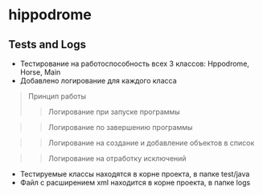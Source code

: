 # hippodrome
## Tests and Logs

* Тестирование на работоспособность всех 3 классов: Hppodrome, Horse, Main
* Добавлено логирование для каждого класса
> Принцип работы
>> Логирование при запуске программы

>> Логирование по завершению программы

>> Логирование на создание и добавление объектов в список

>> Логирование на отработку исключений

* Тестируемые классы находятся в корне проекта, в папке test/java
* Файл с расширением xml находится в корне проекта, в папке logs

